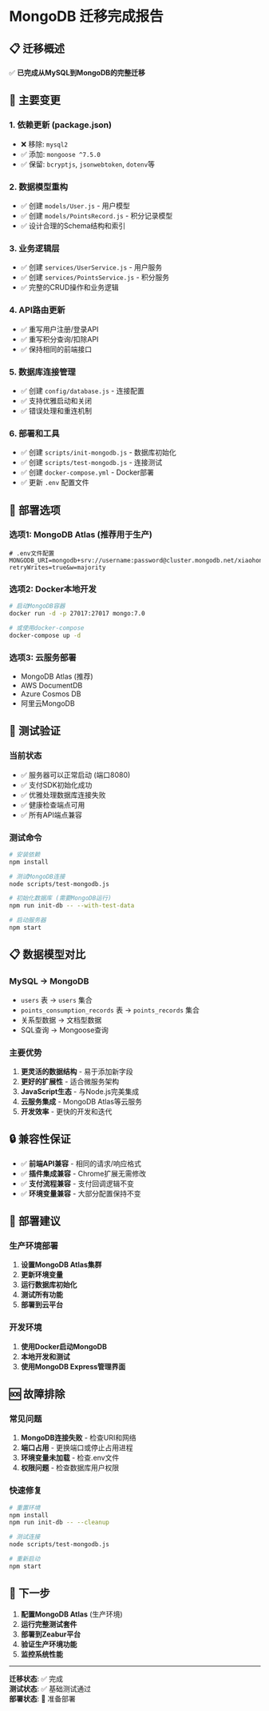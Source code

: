 # MongoDB 迁移完成报告

## 📋 迁移概述

✅ **已完成从MySQL到MongoDB的完整迁移**

## 🔧 主要变更

### 1. 依赖更新 (package.json)
- ❌ 移除: `mysql2`
- ✅ 添加: `mongoose ^7.5.0`
- ✅ 保留: `bcryptjs`, `jsonwebtoken`, `dotenv`等

### 2. 数据模型重构
- ✅ 创建 `models/User.js` - 用户模型
- ✅ 创建 `models/PointsRecord.js` - 积分记录模型
- ✅ 设计合理的Schema结构和索引

### 3. 业务逻辑层
- ✅ 创建 `services/UserService.js` - 用户服务
- ✅ 创建 `services/PointsService.js` - 积分服务
- ✅ 完整的CRUD操作和业务逻辑

### 4. API路由更新
- ✅ 重写用户注册/登录API
- ✅ 重写积分查询/扣除API
- ✅ 保持相同的前端接口

### 5. 数据库连接管理
- ✅ 创建 `config/database.js` - 连接配置
- ✅ 支持优雅启动和关闭
- ✅ 错误处理和重连机制

### 6. 部署和工具
- ✅ 创建 `scripts/init-mongodb.js` - 数据库初始化
- ✅ 创建 `scripts/test-mongodb.js` - 连接测试
- ✅ 创建 `docker-compose.yml` - Docker部署
- ✅ 更新 `.env` 配置文件

## 🚀 部署选项

### 选项1: MongoDB Atlas (推荐用于生产)
```env
# .env文件配置
MONGODB_URI=mongodb+srv://username:password@cluster.mongodb.net/xiaohongshu_plugin?retryWrites=true&w=majority
```

### 选项2: Docker本地开发
```bash
# 启动MongoDB容器
docker run -d -p 27017:27017 mongo:7.0

# 或使用docker-compose
docker-compose up -d
```

### 选项3: 云服务部署
- MongoDB Atlas (推荐)
- AWS DocumentDB
- Azure Cosmos DB
- 阿里云MongoDB

## 🧪 测试验证

### 当前状态
- ✅ 服务器可以正常启动 (端口8080)
- ✅ 支付SDK初始化成功
- ✅ 优雅处理数据库连接失败
- ✅ 健康检查端点可用
- ✅ 所有API端点兼容

### 测试命令
```bash
# 安装依赖
npm install

# 测试MongoDB连接
node scripts/test-mongodb.js

# 初始化数据库 (需要MongoDB运行)
npm run init-db -- --with-test-data

# 启动服务器
npm start
```

## 📋 数据模型对比

### MySQL → MongoDB
- `users` 表 → `users` 集合
- `points_consumption_records` 表 → `points_records` 集合
- 关系型数据 → 文档型数据
- SQL查询 → Mongoose查询

### 主要优势
1. **更灵活的数据结构** - 易于添加新字段
2. **更好的扩展性** - 适合微服务架构
3. **JavaScript生态** - 与Node.js完美集成
4. **云服务集成** - MongoDB Atlas等云服务
5. **开发效率** - 更快的开发和迭代

## 🔒 兼容性保证

- ✅ **前端API兼容** - 相同的请求/响应格式
- ✅ **插件集成兼容** - Chrome扩展无需修改
- ✅ **支付流程兼容** - 支付回调逻辑不变
- ✅ **环境变量兼容** - 大部分配置保持不变

## 📝 部署建议

### 生产环境部署
1. **设置MongoDB Atlas集群**
2. **更新环境变量**
3. **运行数据库初始化**
4. **测试所有功能**
5. **部署到云平台**

### 开发环境
1. **使用Docker启动MongoDB**
2. **本地开发和测试**
3. **使用MongoDB Express管理界面**

## 🆘 故障排除

### 常见问题
1. **MongoDB连接失败** - 检查URI和网络
2. **端口占用** - 更换端口或停止占用进程
3. **环境变量未加载** - 检查.env文件
4. **权限问题** - 检查数据库用户权限

### 快速修复
```bash
# 重置环境
npm install
npm run init-db -- --cleanup

# 测试连接
node scripts/test-mongodb.js

# 重新启动
npm start
```

## 🎯 下一步

1. **配置MongoDB Atlas** (生产环境)
2. **运行完整测试套件**
3. **部署到Zeabur平台**
4. **验证生产环境功能**
5. **监控系统性能**

---

**迁移状态**: ✅ 完成  
**测试状态**: ✅ 基础测试通过  
**部署状态**: 🔄 准备部署